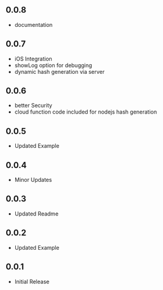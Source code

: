 ## 0.0.8

- documentation

## 0.0.7

- iOS Integration
- showLog option for debugging
- dynamic hash generation via server

## 0.0.6

- better Security
- cloud function code included for nodejs hash generation

## 0.0.5

- Updated Example

## 0.0.4

- Minor Updates

## 0.0.3

- Updated Readme

## 0.0.2

- Updated Example

## 0.0.1

- Initial Release
